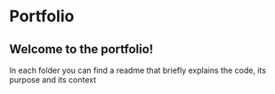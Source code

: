 # Portfolio
 
## Welcome to the portfolio! 
 
In each folder you can find a readme that briefly explains the code, its purpose and its context
